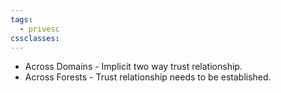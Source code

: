 ```yaml
---
tags:
  - privesc
cssclasses:
---
```

- Across Domains - Implicit two way trust relationship.
- Across Forests - Trust relationship needs to be established.